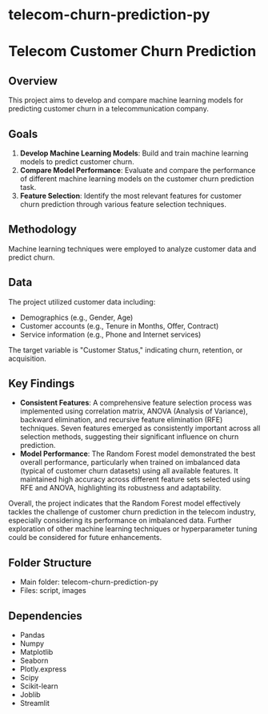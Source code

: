 # telecom-churn-prediction-py

# Telecom Customer Churn Prediction

## Overview
This project aims to develop and compare machine learning models for predicting customer churn in a telecommunication company.

## Goals
1. **Develop Machine Learning Models**: Build and train machine learning models to predict customer churn.
2. **Compare Model Performance**: Evaluate and compare the performance of different machine learning models on the customer churn prediction task.
3. **Feature Selection**: Identify the most relevant features for customer churn prediction through various feature selection techniques.

## Methodology
Machine learning techniques were employed to analyze customer data and predict churn.

## Data
The project utilized customer data including:
- Demographics (e.g., Gender, Age)
- Customer accounts (e.g., Tenure in Months, Offer, Contract)
- Service information (e.g., Phone and Internet services)

The target variable is "Customer Status," indicating churn, retention, or acquisition.

## Key Findings
- **Consistent Features**: A comprehensive feature selection process was implemented using correlation matrix, ANOVA (Analysis of Variance), backward elimination, and recursive feature elimination (RFE) techniques. Seven features emerged as consistently important across all selection methods, suggesting their significant influence on churn prediction.
- **Model Performance**: The Random Forest model demonstrated the best overall performance, particularly when trained on imbalanced data (typical of customer churn datasets) using all available features. It maintained high accuracy across different feature sets selected using RFE and ANOVA, highlighting its robustness and adaptability.

Overall, the project indicates that the Random Forest model effectively tackles the challenge of customer churn prediction in the telecom industry, especially considering its performance on imbalanced data. Further exploration of other machine learning techniques or hyperparameter tuning could be considered for future enhancements.

## Folder Structure
- Main folder: telecom-churn-prediction-py
- Files: script, images

## Dependencies
- Pandas
- Numpy
- Matplotlib
- Seaborn
- Plotly.express
- Scipy
- Scikit-learn
- Joblib
- Streamlit
